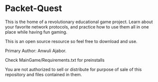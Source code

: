 # Packet-Quest

This is the home of a revolutionary educational game project.
Learn about your favorite network protocols, and practice how to use them all in one place while having fun gaming.

This is an open source resource so feel free to download and use.


Primary Author: Anwuli Ajabor.

Check MainGame/Requirements.txt for preinstalls 

You are not authorized to sell or distribute for purpose of sale of this repository and files contained in them.
